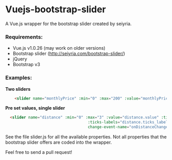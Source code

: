# Vuejs-bootstrap-slider
A Vue.js wrapper for the bootstrap slider created by seiyria.

### Requirements:

* Vue.js v1.0.26 (may work on older versions)
* Bootstrap slider  (http://seiyria.com/bootstrap-slider/)
* jQuery
* Bootstrap v3

### Examples:

**Two sliders** 

```html
    <slider name="monthlyPrice" :min="0" :max="200" :value="monthlyPrice.value" :tooltip="false" change-event-name="onPriceChange"></slider>
```

**Pre set values, single slider**

```html
  <slider name="distance" :min="0" :max="3" :value="distance.value" :ticks="distance.ticks"
                                    :ticks-labels="distance.ticks_labels" :tooltip="false"
                                    change-event-name="onDistanceChange"></slider>
```

See the file slider.js for all the available properties. Not all properties that the bootstrap slider offers are coded into the wrapper.

Feel free to send a pull request!
